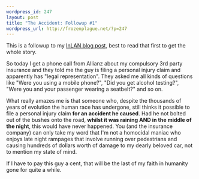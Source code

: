 ```yaml
--- 
wordpress_id: 247
layout: post
title: "The Accident: Followup #1"
wordpress_url: http://frozenplague.net/?p=247
---
```

This is a followup to my <a href="http://frozenplague.net/2008/08/10/inlan/">InLAN blog post</a>, best to read that first to get the whole story.

So today I get a phone call from Allianz about my compulsory 3rd party insurance and they told me the guy is filing a personal injury claim and apparently has "legal representation". They asked me all kinds of questions like "Were you using a mobile phone?", "Did you get alcohol testing?", "Were you and your passenger wearing a seatbelt?" and so on.

What really amazes me is that someone who, despite the thousands of years of evolution the human race has undergone, still thinks it possible to file a personal injury claim <strong>for an accident he caused</strong>. Had he not bolted out of the bushes onto the road, <strong>whilst it was raining AND in the middle of the night</strong>, this would have never happened. You (and the insurance company) can only take my word that I'm not a homocidal maniac who enjoys late night rampages that involve running over pedestrians and causing hundreds of dollars worth of damage to my dearly beloved car, not to mention my state of mind.

If I have to pay this guy a cent, that will be the last of my faith in humanity gone for quite a while.
